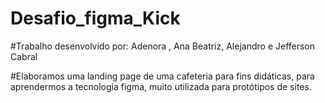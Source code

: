 # Desafio_figma_Kick

#Trabalho desenvolvido por: Adenora , Ana Beatriz, Alejandro e Jefferson Cabral

#Elaboramos uma landing page de uma cafeteria para fins didáticas, para aprendermos a tecnologia figma, muito utilizada para protótipos de sites.
